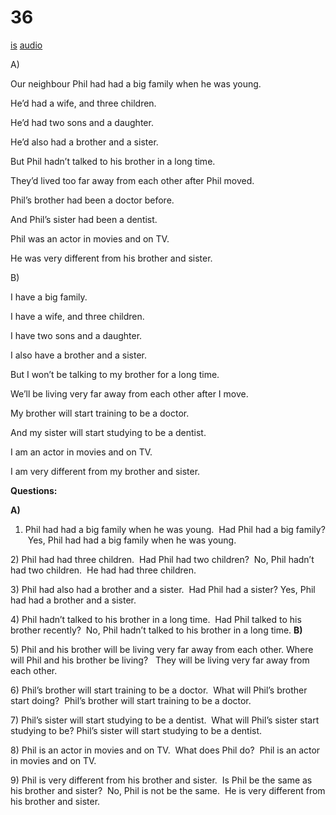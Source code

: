 # 36

[is](../is/story_36.md)
[audio](../audio/story_36.mp3)

A\)

Our neighbour Phil had had a big family when he was young.

He’d had a wife, and three children.

He’d had two sons and a daughter.

He’d also had a brother and a sister.

But Phil hadn’t talked to his brother in a long time.

They’d lived too far away from each other after Phil moved.

Phil’s brother had been a doctor before.

And Phil’s sister had been a dentist.

Phil was an actor in movies and on TV.

He was very different from his brother and sister.

B\)

I have a big family.

I have a wife, and three children.

I have two sons and a daughter.

I also have a brother and a sister.

But I won’t be talking to my brother for a long time.

We’ll be living very far away from each other after I move.

My brother will start training to be a doctor.

And my sister will start studying to be a dentist.

I am an actor in movies and on TV.

I am very different from my brother and sister.

**Questions:**

**A)**
1) Phil had had a big family when he was young.  Had Phil had a big
family?  Yes, Phil had had a big family when he was young.

2\) Phil had had three children.  Had Phil had two children?  No, Phil
hadn’t had two children.  He had had three children.

3\) Phil had also had a brother and a sister.  Had Phil had a sister?
Yes, Phil had had a brother and a sister.

4\) Phil hadn’t talked to his brother in a long time.  Had Phil talked
to his brother recently?  No, Phil hadn’t talked to his brother in a
long time.
**B)**

5\) Phil and his brother will be living very far away from each other.
Where will Phil and his brother be living?   They will be living very
far away from each other.

6\) Phil’s brother will start training to be a doctor.  What will Phil’s
brother start doing?  Phil’s brother will start training to be a doctor.

7\) Phil’s sister will start studying to be a dentist.  What will Phil’s
sister start studying to be? Phil’s sister will start studying to be a
dentist.

8\) Phil is an actor in movies and on TV.  What does Phil do?  Phil is
an actor in movies and on TV.

9\) Phil is very different from his brother and sister.  Is Phil be the
same as his brother and sister?  No, Phil is not be the same.  He is
very different from his brother and sister.

